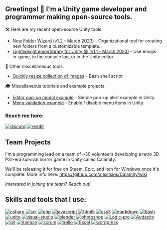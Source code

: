 ## Greetings! 👋  I'm a Unity game developer and programmer making open-source tools.

🛠️ Here are my recent open-source Unity tools.
- [New Folder Wizard (v1.2 - March 2023)](http://github.com/seekeroftheball/NewFolderWizard-Tool) - Organizational tool for creating new folders from a customizable template.
- [Lightweight emoji library for Unity 😁 (v1.1 - March 2023)](https://gist.github.com/seekeroftheball/8a4655e7b98441aa05c472c82ad8bb1c) - Use emojis in-game, in the console log, or in the Unity editor.

🔧 Other miscellaneous tools.
- [Quickly resize collection of images](https://github.com/seekeroftheball/Resize-Images-Bash) - Bash shell script

🎓 Miscellaneous tutorials and example projects.
- [Editor pop-up modal example](https://github.com/seekeroftheball/EditorModal) - Simple pop-up alert example in Unity.
- [Menu validation example](https://github.com/seekeroftheball/MenuItemValidationExample) - Enable / disable menu items in Unity.

### Reach me here:
[![discord](https://user-images.githubusercontent.com/8204808/224197820-fbe8ea42-51b6-42ec-a64b-9669add75282.jpg)](https://discordapp.com/users/SeekeroftheBall#3389)
[![reddit](https://user-images.githubusercontent.com/8204808/224197823-d2958cae-e53b-44f2-9b18-aaec8246bf63.jpg)](https://www.reddit.com/user/SeekeroftheBall)

## Team Projects
I'm a programming lead on a team of ~30 volunteers developing a retro 3D PS1-era survival horror game in Unity called Calamity. 

We'll be releasing it for free on Steam, Epic, and Itch for Windows once it's complete. More info here: https://github.com/alexitsios/Calamity/wiki

_Interested in joining the team? Reach out!_

## Skills and tools that I use:

[![csharp](https://user-images.githubusercontent.com/8204808/224191821-3a3ddf68-7252-40f1-a65c-0d1939b0b2a1.jpg)](#)
[![sql](https://user-images.githubusercontent.com/8204808/224191838-8a7ef900-c4b7-4e64-bd68-7d0a1cd6d03d.jpg)](#)
[![php](https://user-images.githubusercontent.com/8204808/224191834-7619b321-485d-4e59-9dbd-cb198704185d.jpg)](#)
[![javascript](https://user-images.githubusercontent.com/8204808/224191826-45864079-c89d-439a-b779-ae54bf04495d.jpg)](#)
[![html5](https://user-images.githubusercontent.com/8204808/224191825-486a0421-64ed-428b-b221-4b1679d1adfd.jpg)](#)
[![css3](https://user-images.githubusercontent.com/8204808/224191822-7d620d5e-d913-4b90-8bc2-87cd07bd42f9.jpg)](#)
[![markdown](https://user-images.githubusercontent.com/8204808/224191831-9e93e9f1-1eea-4d12-bdc7-4ad569da77c6.jpg)](#)
[![bash](https://user-images.githubusercontent.com/8204808/224203406-712223d2-9b7b-4eab-a1d8-274507b0d374.jpg)](#)
<br />
[![unity](https://user-images.githubusercontent.com/8204808/224191842-dd4921a0-036f-4007-b0ec-1e135f714b77.jpg)](#)
[![visual-studio](https://user-images.githubusercontent.com/8204808/224191844-f701fda2-147d-4519-bab1-b34b3a53bdce.jpg)](#)
[![blender](https://user-images.githubusercontent.com/8204808/224191819-31dfcebc-6a13-47cd-870f-26f4bc68cb42.jpg)](#)
[![photoshop](https://user-images.githubusercontent.com/8204808/224191833-ffe7fdf7-54bc-41d5-9cf0-d8b0d9a76569.jpg)](#)
[![Logic-pro](https://user-images.githubusercontent.com/8204808/224191828-6d311862-5af0-4ba3-acf7-07d152b9fe2b.jpg)](#)
[![Audacity](https://user-images.githubusercontent.com/8204808/224191818-60ed59ba-59d2-4bcc-9f9a-69e3f48a7546.jpg)](#)
<br />
[![git](https://user-images.githubusercontent.com/8204808/224195638-e3d743da-66f1-4b5b-9f0d-824d8a189958.jpg)](#)
[![Kanban](https://user-images.githubusercontent.com/8204808/224191827-aca67896-24b2-4fd2-a48a-328057fafe91.jpg)](#)
[![scrum](https://user-images.githubusercontent.com/8204808/224191835-0bebbd54-88cd-4e91-b998-d73f21ee4b82.jpg)](#)
[![trello](https://user-images.githubusercontent.com/8204808/224191839-7b5b846b-0f8b-4471-8083-eef18dd919f1.jpg)](#)
[![Excel](https://user-images.githubusercontent.com/8204808/224196173-5f2ca931-b0ff-4716-b3a8-c80db4fe592b.jpg)](#)
[![wordpress](https://user-images.githubusercontent.com/8204808/224191845-358399b3-54d2-4750-ad5d-9a330c2ad6d9.jpg)](#)

<!--
**seekeroftheball/seekeroftheball** is a ✨ _special_ ✨ repository because its `README.md` (this file) appears on your GitHub profile.

Here are some ideas to get you started:

- 🔭 I’m currently working on ...
- 🌱 I’m currently learning ...
- 👯 I’m looking to collaborate on ...
- 🤔 I’m looking for help with ...
- 💬 Ask me about ...
- 📫 How to reach me: ...
- 😄 Pronouns: ...
- ⚡ Fun fact: ...
-->
